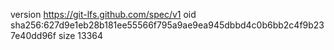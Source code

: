 version https://git-lfs.github.com/spec/v1
oid sha256:627d9e1eb28b181ee55566f795a9ae9ea945dbbd4c0b6bb2c4f9b237e40dd96f
size 13364
